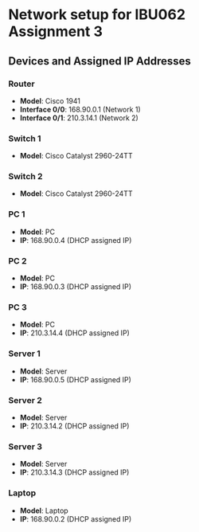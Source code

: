 # Network setup for IBU062 Assignment 3

## Devices and Assigned IP Addresses

### Router 
- **Model**: Cisco 1941
- **Interface 0/0**: 168.90.0.1 (Network 1)
- **Interface 0/1**: 210.3.14.1 (Network 2)

### Switch 1
- **Model**: Cisco Catalyst 2960-24TT

### Switch 2 
- **Model**: Cisco Catalyst 2960-24TT

### PC 1
- **Model**: PC
- **IP**: 168.90.0.4 (DHCP assigned IP)

### PC 2
- **Model**: PC
- **IP**: 168.90.0.3 (DHCP assigned IP)

### PC 3
- **Model**: PC
- **IP**: 210.3.14.4 (DHCP assigned IP)

### Server 1
- **Model**: Server
- **IP**: 168.90.0.5 (DHCP assigned IP)

### Server 2
- **Model**: Server
- **IP**: 210.3.14.2 (DHCP assigned IP)

### Server 3
- **Model**: Server
- **IP**: 210.3.14.3 (DHCP assigned IP)

### Laptop
- **Model**: Laptop
- **IP**: 168.90.0.2 (DHCP assigned IP)